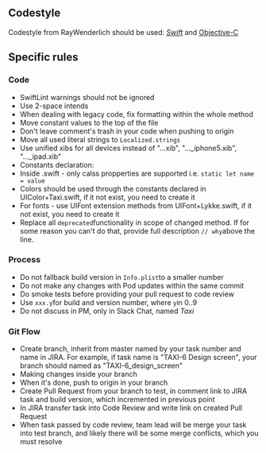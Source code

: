 
## Codestyle

Codestyle from RayWenderlich should be used:  [_Swift_](https://github.com/raywenderlich/swift-style-guide) and [Objective-C](https://github.com/raywenderlich/objective-c-style-guide)

## Specific rules

### Code

-   SwiftLint warnings should not be ignored
-   Use 2-space intends
-   When dealing with legacy code, fix formatting within the whole method
-   Move constant values to the top of the file
-   Don't leave comment's trash in your code when pushing to origin
-   Move all used literal strings to  `Localized.strings`
-   Use unified xibs for all devices instead of "...xib", "..._iphone5.xib", "..._ipad.xib"
-   Constants declaration:
-   Inside .swift - only calss propperties are supported i.e.  `static let name = value`
-   Colors should be used through the constants declared in UIColor+Taxi.swift, if it not exist, you need to create it
-   For fonts - use UIFont extension methods from UIFont+Lykke.swift, if it not exist, you need to create it
-   Replace all  `deprecated`functionality in scope of changed method. If for some reason you can't do that, provide full description  `// why`above the line.

### Process

-   Do not fallback build version in  `Info.plist`to a smaller number
-   Do not make any changes with Pod updates within the same commit
-   Do smoke tests before providing your pull request to code review
-   Use  `xxx.y`for build and version number, where  `y`in 0..9
-   Do not discuss in PM, only in Slack Chat, named  _Taxi_

### Git Flow
-   Create branch, inherit from master named by your task number and name in JIRA. For example, if task name is "TAXI-6 Design screen", your branch should named as "TAXI-6_design_screen"
-   Making changes inside your branch
-   When it's done, push to origin in your branch
-   Create Pull Request from your branch to test, in comment link to JIRA task and build version, which incremented in previous point
-   In JIRA transfer task into Code Review and write link on created Pull Request
-   When task passed by code review, team lead will be merge your task into test branch, and likely there will be some merge conflicts, which you must resolve
